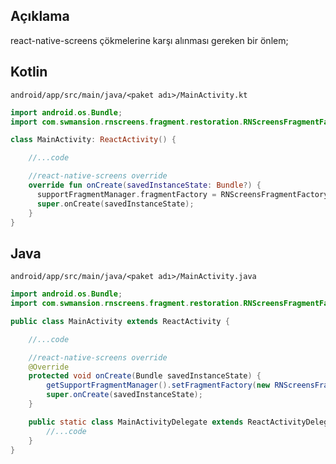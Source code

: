## Açıklama
react-native-screens çökmelerine karşı alınması gereken bir önlem;

## Kotlin
`android/app/src/main/java/<paket adı>/MainActivity.kt`
```kt
import android.os.Bundle;
import com.swmansion.rnscreens.fragment.restoration.RNScreensFragmentFactory;

class MainActivity: ReactActivity() {

    //...code

    //react-native-screens override
    override fun onCreate(savedInstanceState: Bundle?) {
      supportFragmentManager.fragmentFactory = RNScreensFragmentFactory()
      super.onCreate(savedInstanceState);
    }
}
```

## Java
`android/app/src/main/java/<paket adı>/MainActivity.java`
```java
import android.os.Bundle;
import com.swmansion.rnscreens.fragment.restoration.RNScreensFragmentFactory;

public class MainActivity extends ReactActivity {

    //...code

    //react-native-screens override
    @Override
    protected void onCreate(Bundle savedInstanceState) {
        getSupportFragmentManager().setFragmentFactory(new RNScreensFragmentFactory());
        super.onCreate(savedInstanceState);
    }

    public static class MainActivityDelegate extends ReactActivityDelegate {
        //...code
    }
}
```
